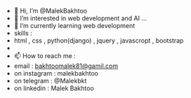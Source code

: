 - 👋 Hi, I’m @MalekBakhtoo
- 👀 I’m interested in web development and AI ...
- 🌱 I’m currently learning web development 
- skills :
- html , css , python(django) , jquery , javascropt , bootstrap
- 
- 📫 How to reach me :
- email : bakhtoomalek81@gamil.com
- on instagram : malekbakhtoo
- on telegram : @Malekbkt
- on linkedin : Malek Bakhtoo

<!---
MalekBakhtoo/MalekBakhtoo is a ✨ special ✨ repository because its `README.md` (this file) appears on your GitHub profile.
You can click the Preview link to take a look at your changes.
--->
